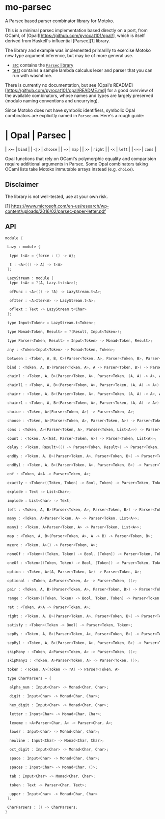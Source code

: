 # mo-parsec

A Parsec based parser combinator library for Motoko.

This is a minimal parsec implementation based directly on a port, from OCaml, of
[Opal][https://github.com/pyrocat101/opal/], which is itself derived from Haskell's influential [Parsec][1] library.

The library and example was implemented primarilly to exercise Motoko new type argument inference, but may be of more general use.

* [src](src) contains the [`Parsec` library](src/Parsec.mo)
* [test](test) contains a sample lambda calculus lexer and parser that you can run with wasmtime.

There is currently no documentation, but see
[Opal's README][https://github.com/pyrocat101/opal/README.md] for a good overview of the available combinators, whose names
and types are largely preserved (modulo naming conventions and uncurrying).

Since Motoko does not have symbolic identifiers, symbolic Opal combinators are explicitly named in `Parsec.mo`. Here's a rough guide:

| Opal | Parsec  |
====================
| `>>=` | `bind` |
| `<|>` | `choose` |
| `=>`  | `map` |
| `>>`  | `right` |
| `<<`  | `left` |
| `<~>` | `cons` |

Opal functions that rely on OCaml's polymorphic equality and comparision require additional arguments in Parsec. Some Opal combinators taking OCaml lists
take Motoko immutable arrays instead (e.g. `choice`).


## Disclaimer

The library is not well-tested, use at your own risk.


[1] https://www.microsoft.com/en-us/research/wp-content/uploads/2016/02/parsec-paper-letter.pdf


## API

```swift
module {

 Lazy : module {

  type t<A> = {force : () -> A};

  t : <A>(() -> A) -> t<A>
 };

 LazyStream : module {
  type t<A> = ?(A, Lazy.t<t<A>>);

  ofFunc : <A>(() -> ?A) -> LazyStream.t<A>;

  ofIter : <A>Iter<A> -> LazyStream.t<A>;

  ofText : Text -> LazyStream.t<Char>
 };

 type Input<Token> = LazyStream.t<Token>;

 type Monad<Token, Result> = ?(Result, Input<Token>);

 type Parser<Token, Result> = Input<Token> -> Monad<Token, Result>;

 any : <Token>Input<Token> -> Monad<Token, Token>;

 between : <Token, A, B, C>(Parser<Token, A>, Parser<Token, B>, Parser<Token, C>) -> Parser<Token, B>;

 bind : <Token, A, B>(Parser<Token, A>, A -> Parser<Token, B>) -> Parser<Token, B>;

 chainl : <Token, A, B>(Parser<Token, A>, Parser<Token, (A, A) -> A>, A) -> Parser<Token, A>;

 chainl1 : <Token, A, B>(Parser<Token, A>, Parser<Token, (A, A) -> A>) -> Parser<Token, A>;

 chainr : <Token, A, B>(Parser<Token, A>, Parser<Token, (A, A) -> A>, A) -> Parser<Token, A>;

 chainr1 : <Token, A, B>(Parser<Token, A>, Parser<Token, (A, A) -> A>) -> Parser<Token, A>;

 choice : <Token, A>[Parser<Token, A>] -> Parser<Token, A>;

 choose : <Token, A>(Parser<Token, A>, Parser<Token, A>) -> Parser<Token, A>;

 cons : <Token, A>(Parser<Token, A>, Parser<Token, List<A>>) -> Parser<Token, List<A>>;

 count : <Token, A>(Nat, Parser<Token, A>) -> Parser<Token, List<A>>;

 delay : <Token, Result>(() -> Parser<Token, Result>) -> Parser<Token, Result>;

 endBy : <Token, A, B>(Parser<Token, A>, Parser<Token, B>) -> Parser<Token, List<A>>;

 endBy1 : <Token, A, B>(Parser<Token, A>, Parser<Token, B>) -> Parser<Token, List<A>>;

 eof : <Token, A>A -> Parser<Token, A>;

 exactly : <Token>((Token, Token) -> Bool, Token) -> Parser<Token, Token>;

 explode : Text -> List<Char>;

 implode : List<Char> -> Text;

 left : <Token, A, B>(Parser<Token, A>, Parser<Token, B>) -> Parser<Token, A>;

 many : <Token, A>Parser<Token, A> -> Parser<Token, List<A>>;

 many1 : <Token, A>Parser<Token, A> -> Parser<Token, List<A>>;

 map : <Token, A, B>(Parser<Token, A>, A -> B) -> Parser<Token, B>;

 mzero : <Token, A>() -> Parser<Token, A>;

 noneOf : <Token>((Token, Token) -> Bool, [Token]) -> Parser<Token, Token>;

 oneOf : <Token>((Token, Token) -> Bool, [Token]) -> Parser<Token, Token>;

 option : <Token, A>(A, Parser<Token, A>) -> Parser<Token, A>;

 optional : <Token, A>Parser<Token, A> -> Parser<Token, ()>;

 pair : <Token, A, B>(Parser<Token, A>, Parser<Token, B>) -> Parser<Token, (A, B)>;

 range : <Token>((Token, Token) -> Bool, Token, Token) -> Parser<Token, Token>;

 ret : <Token, A>A -> Parser<Token, A>;

 right : <Token, A, B>(Parser<Token, A>, Parser<Token, B>) -> Parser<Token, B>;

 satisfy : <Token>(Token -> Bool) -> Parser<Token, Token>;

 sepBy : <Token, A, B>(Parser<Token, A>, Parser<Token, B>) -> Parser<Token, List<A>>;

 sepBy1 : <Token, A, B>(Parser<Token, A>, Parser<Token, B>) -> Parser<Token, List<A>>;

 skipMany : <Token, A>Parser<Token, A> -> Parser<Token, ()>;

 skipMany1 : <Token, A>Parser<Token, A> -> Parser<Token, ()>;

 token : <Token, A>(Token -> ?A) -> Parser<Token, A>

 type CharParsers = {

  alpha_num : Input<Char> -> Monad<Char, Char>;

  digit : Input<Char> -> Monad<Char, Char>;

  hex_digit : Input<Char> -> Monad<Char, Char>;

  letter : Input<Char> -> Monad<Char, Char>;

  lexeme : <A>Parser<Char, A> -> Parser<Char, A>;

  lower : Input<Char> -> Monad<Char, Char>;

  newline : Input<Char> -> Monad<Char, Char>;

  oct_digit : Input<Char> -> Monad<Char, Char>;

  space : Input<Char> -> Monad<Char, Char>;

  spaces : Input<Char> -> Monad<Char, ()>;

  tab : Input<Char> -> Monad<Char, Char>;

  token : Text -> Parser<Char, Text>;

  upper : Input<Char> -> Monad<Char, Char>
 };

 CharParsers : () -> CharParsers;
}
```


